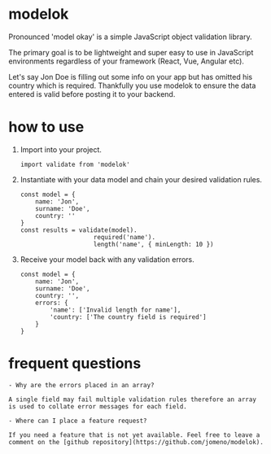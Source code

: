 # modelok

Pronounced 'model okay' is a simple JavaScript object validation library. 

The primary goal is to be lightweight and super easy to use in JavaScript environments regardless of your framework (React, Vue, Angular etc).

Let's say Jon Doe is filling out some info on your app but has omitted his country which is required. Thankfully you use modelok to ensure the data entered is valid before posting it to your backend.

# how to use

1. Import into your project.
    
    ```
    import validate from 'modelok'
    ```

3. Instantiate with your data model and chain your desired validation rules.

    ```
    const model = { 
        name: 'Jon', 
        surname: 'Doe', 
        country: '' 
    }
    const results = validate(model).
                        required('name').
                        length('name', { minLength: 10 })
    ```

4. Receive your model back with any validation errors.

    ```
    const model = { 
        name: 'Jon', 
        surname: 'Doe', 
        country: '', 
        errors: {
            'name': ['Invalid length for name'],
            'country: ['The country field is required']
        } 
    }
    ```

# frequent questions

    - Why are the errors placed in an array?

    A single field may fail multiple validation rules therefore an array is used to collate error messages for each field.

    - Where can I place a feature request?
    
    If you need a feature that is not yet available. Feel free to leave a comment on the [github repository](https://github.com/jomeno/modelok).